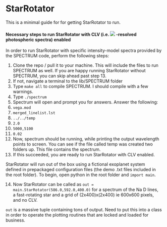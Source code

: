 # StarRotator



This is a minimal guide for for getting StarRotator to run.

#### Necessary steps to run StarRotator with CLV (i.e. <img src="https://latex.codecogs.com/gif.latex?\mu" /> -resolved photospheric spectra) enabled

In order to run StarRotator with specific intensity-model spectra provided by the SPECTRUM code, perform the following steps:
1) Clone the repo / pull it to your machine. This will include the files to run SPECTRUM as well. If you are happy running StarRotator without SPECTRUM, you can skip ahead past step 13.
2) If not, navigate a terminal to the lib/SPECTRUM folder
3) Type `make all` to compile SPECTRUM. I should compile with a few warnings.
4) Type `./spectrum`
5) Spectrum will open and prompt you for answers. Answer the following:
6) `vega.mod`
7) `merged_linelist.lst`
8) `../../temp`
9) `2.0`
10) `5000,5100`
11) `0.02`
12) Now, spectrum should be running, while printing the output wavelength points to screen. You can see if the file called temp was created two folders up. This file contains the spectrum. 
13) If this succeeded, you are ready to run StarRotator with CLV enabled. 


StarRotator will run out of the box using a fictional exoplanet system defined in prepackaged configuration files (the demo .txt files included in the root folder). To begin, open python in the root folder and `import main`.

14) Now StarRotator can be called as `out = main.StarRotator(586.0,592.0,400.0)` for a spectrum of the Na D lines, a fast-rotating star and a grid of (2x400)x(2x400) ie 600x600 pixels, and no CLV.

`out` is a massive tuple containing tons of output. Need to put this into a class in order to operate the plotting routines that are locked and loaded for business.




